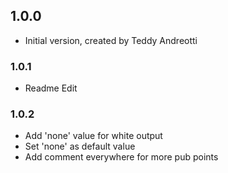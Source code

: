 ## 1.0.0

- Initial version, created by Teddy Andreotti

### 1.0.1

- Readme Edit

### 1.0.2

- Add 'none' value for white output
- Set 'none' as default value
- Add comment everywhere for more pub points 